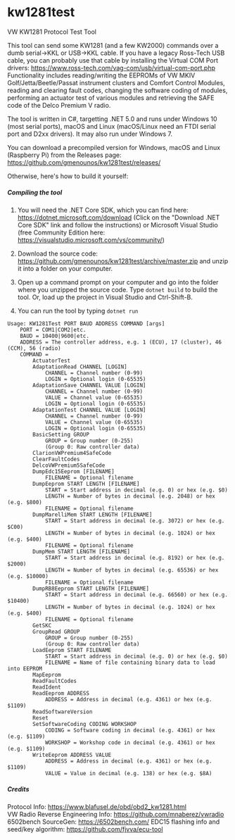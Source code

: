 # kw1281test
VW KW1281 Protocol Test Tool

This tool can send some KW1281 (and a few KW2000) commands over a dumb serial->KKL or USB->KKL cable.
If you have a legacy Ross-Tech USB cable, you can probably use that cable by
installing the Virtual COM Port drivers: https://www.ross-tech.com/vag-com/usb/virtual-com-port.php
Functionality includes reading/writing the EEPROMs of VW MKIV Golf/Jetta/Beetle/Passat instrument clusters and Comfort Control Modules, reading and clearing fault codes, changing the software coding of modules, performing an actuator test of various modules and retrieving the SAFE code of the Delco Premium V radio.

The tool is written in C#, targetting .NET 5.0 and runs under Windows 10 (most serial ports), macOS and Linux (macOS/Linux need an FTDI serial port and D2xx drivers). It may also run under
Windows 7.

You can download a precompiled version for Windows, macOS and Linux (Raspberry Pi) from the Releases page: https://github.com/gmenounos/kw1281test/releases/

Otherwise, here's how to build it yourself:

##### Compiling the tool

1. You will need the .NET Core SDK,
which you can find here: https://dotnet.microsoft.com/download
(Click on the "Download .NET Core SDK" link and follow the instructions) or Microsoft Visual Studio
(free Community Edition here: https://visualstudio.microsoft.com/vs/community/)

2. Download the source code: https://github.com/gmenounos/kw1281test/archive/master.zip
and unzip it into a folder on your computer.

3. Open up a command prompt on your computer and go into the folder where you unzipped
the source code. Type `dotnet build` to build the tool.
Or, load up the project in Visual Studio and Ctrl-Shift-B.

4. You can run the tool by typing `dotnet run`

```
Usage: KW1281Test PORT BAUD ADDRESS COMMAND [args]
    PORT = COM1|COM2|etc.
    BAUD = 10400|9600|etc.
    ADDRESS = The controller address, e.g. 1 (ECU), 17 (cluster), 46 (CCM), 56 (radio)
    COMMAND =
        ActuatorTest
        AdaptationRead CHANNEL [LOGIN]
            CHANNEL = Channel number (0-99)
            LOGIN = Optional login (0-65535)
        AdaptationSave CHANNEL VALUE [LOGIN]
            CHANNEL = Channel number (0-99)
            VALUE = Channel value (0-65535)
            LOGIN = Optional login (0-65535)
        AdaptationTest CHANNEL VALUE [LOGIN]
            CHANNEL = Channel number (0-99)
            VALUE = Channel value (0-65535)
            LOGIN = Optional login (0-65535)
        BasicSetting GROUP
            GROUP = Group number (0-255)
            (Group 0: Raw controller data)
        ClarionVWPremium4SafeCode
        ClearFaultCodes
        DelcoVWPremium5SafeCode
        DumpEdc15Eeprom [FILENAME]
            FILENAME = Optional filename
        DumpEeprom START LENGTH [FILENAME]
            START = Start address in decimal (e.g. 0) or hex (e.g. $0)
            LENGTH = Number of bytes in decimal (e.g. 2048) or hex (e.g. $800)
            FILENAME = Optional filename
        DumpMarelliMem START LENGTH [FILENAME]
            START = Start address in decimal (e.g. 3072) or hex (e.g. $C00)
            LENGTH = Number of bytes in decimal (e.g. 1024) or hex (e.g. $400)
            FILENAME = Optional filename
        DumpMem START LENGTH [FILENAME]
            START = Start address in decimal (e.g. 8192) or hex (e.g. $2000)
            LENGTH = Number of bytes in decimal (e.g. 65536) or hex (e.g. $10000)
            FILENAME = Optional filename
        DumpRB8Eeprom START LENGTH [FILENAME]
            START = Start address in decimal (e.g. 66560) or hex (e.g. $10400)
            LENGTH = Number of bytes in decimal (e.g. 1024) or hex (e.g. $400)
            FILENAME = Optional filename
        GetSKC
        GroupRead GROUP
            GROUP = Group number (0-255)
            (Group 0: Raw controller data)
        LoadEeprom START FILENAME
            START = Start address in decimal (e.g. 0) or hex (e.g. $0)
            FILENAME = Name of file containing binary data to load into EEPROM
        MapEeprom
        ReadFaultCodes
        ReadIdent
        ReadEeprom ADDRESS
            ADDRESS = Address in decimal (e.g. 4361) or hex (e.g. $1109)
        ReadSoftwareVersion
        Reset
        SetSoftwareCoding CODING WORKSHOP
            CODING = Software coding in decimal (e.g. 4361) or hex (e.g. $1109)
            WORKSHOP = Workshop code in decimal (e.g. 4361) or hex (e.g. $1109)
        WriteEeprom ADDRESS VALUE
            ADDRESS = Address in decimal (e.g. 4361) or hex (e.g. $1109)
            VALUE = Value in decimal (e.g. 138) or hex (e.g. $8A)
```

##### Credits
Protocol Info: https://www.blafusel.de/obd/obd2_kw1281.html  
VW Radio Reverse Engineering Info: https://github.com/mnaberez/vwradio  
6502bench SourceGen: https://6502bench.com/
EDC15 flashing info and seed/key algorithm: https://github.com/fjvva/ecu-tool
